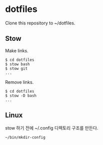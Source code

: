 # dotfiles

Clone this repository to ~/dotfiles.

## Stow

Make links.

    $ cd dotfiles
    $ stow bash
    $ stow git
    ...

Remove links.

    $ cd dotfiles
    $ stow -D bash
    ...

## Linux

stow 하기 전에 ~/.config 디렉토리 구조를 만든다.

    ~/bin/mkdir-config

